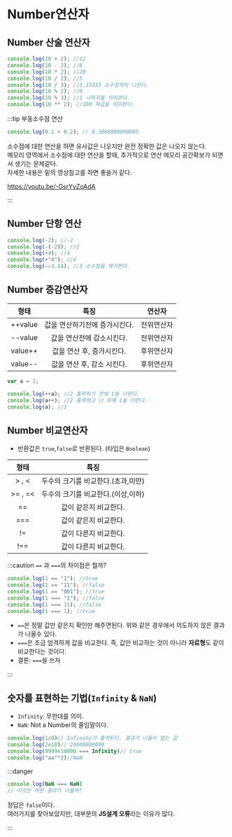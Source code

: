 # Number연산자

## Number 산술 연산자

```js
console.log(10 + 2); //12
console.log(10 - 2); //8
console.log(10 * 2); //20
console.log(10 / 2); //5
console.log(10 / 3); //3.33333 소수점까지 나온다.
console.log(10 % 2); //0
console.log(10 % 3); //1 나머지를 의미한다.
console.log(10 ** 2); //100 제곱을 의미한다.
```

:::tip
부동소수점 연산

```js
console.log(0.1 + 0.2); // 0.3000000000005
```

소수점에 대한 연산을 하면 유사값은 나오지만 완전 정확한 값은 나오지 않는다.<br/>
메모리 영역에서 소수점에 대한 연산을 할때, 추가적으로 연산 메모리 공간확보가 되면서 생기는 문제같다.<br/>
자세한 내용은 밑의 영상참고를 하면 좋을거 같다.

https://youtu.be/-GsrYvZoAdA

:::

## Number 단항 연산

```js
console.log(-2); //-2
console.log(-(-2)); //2
console.log(+4); //4
console.log(+"4"); //4
console.log(~~3.14); //3 소수점을 제거한다.
```

## Number 증감연산자

|  형태   |             특징              |   연산자   |
| :-----: | :---------------------------: | :--------: |
| ++value | 값을 연산하기전에 증가시킨다. | 전위연산자 |
| --value |   값을 연산전에 감소시킨다.   | 전위연산자 |
| value++ |   값을 연산 후, 증가시킨다.   | 후위연산자 |
| value-- |  값을 연산 후, 감소 시킨다.   | 후위연산자 |

```js
var a = 1;

console.log(++a); //2 출력하기 전에 1을 더한다.
console.log(a++); //2 출력하고 난 후에 1을 더한다.
console.log(a); //3
```

## Number 비교연산자

- 반환값은 `true`,`false`로 반환된다. (타입은 `Boolean`)

|  형태   |                특징                |
| :-----: | :--------------------------------: |
|  > , <  | 두수의 크기를 비교한다.(초과,미만) |
| >= , =< | 두수의 크기를 비교한다.(이상,이하) |
|   ==    |       값이 같은지 비교한다.        |
|   ===   |       값이 같은지 비교한다.        |
|   !=    |       값이 다른지 비교한다.        |
|   !==   |       값이 다른지 비교한다.        |

:::caution
`==` 과 `===`의 차이점은 뭘까?

```js
console.log(1 == "1"); //true
console.log(1 == "11"); //false
console.log(1 == "001"); //true
console.log(1 === "1"); //false
console.log(1 === 11); //false
console.log(1 === 1); //true
```

- `==`은 정말 값만 같은지 확인만 해주면된다. 위와 같은 경우에서 의도하지 않은 결과가 나올수 있다.
- `===`은 조금 엄격하게 값을 비교한다. 즉, 값만 비교하는 것이 아니라 **자료형**도 같이 비교한다는 것이다.
- 결론: `===`을 쓰자

:::

## 숫자를 표현하는 기법(`Infinity` & `NaN`)
- `Infinity`: 무한대를 의미.
- `NaN`: Not a Number의 줄임말이다.

```js
console.log(1/0)// Infinity가 출력된다. 결과가 나올수 없는 값
console.log(2e10)// 20000000000
console.log(9999e10000 === Infinity)// true
console.log("aa"*2)//NaN
```

:::danger
```js
console.log(NaN === NaN)
// 이것은 어떤 결과가 나올까?
```
정답은 `false`이다.<br/>
여러가지를 찾아보았지만, 대부분의 **JS설계 오류**라는 이유가 많다.

:::